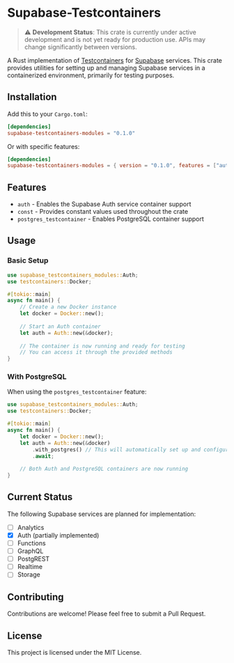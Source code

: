 # Supabase-Testcontainers

> ⚠️ **Development Status**: This crate is currently under active development and is not yet ready for production use. APIs may change significantly between versions.

A Rust implementation of [Testcontainers](https://github.com/testcontainers/testcontainers-rs) for [Supabase](https://supabase.com/) services. This crate provides utilities for setting up and managing Supabase services in a containerized environment, primarily for testing purposes.

## Installation

Add this to your `Cargo.toml`:

```toml
[dependencies]
supabase-testcontainers-modules = "0.1.0"
```

Or with specific features:

```toml
[dependencies]
supabase-testcontainers-modules = { version = "0.1.0", features = ["auth"] }
```

## Features

- `auth` - Enables the Supabase Auth service container support
- `const` - Provides constant values used throughout the crate
- `postgres_testcontainer` - Enables PostgreSQL container support

## Usage

### Basic Setup

```rust
use supabase_testcontainers_modules::Auth;
use testcontainers::Docker;

#[tokio::main]
async fn main() {
    // Create a new Docker instance
    let docker = Docker::new();
    
    // Start an Auth container
    let auth = Auth::new(&docker);
    
    // The container is now running and ready for testing
    // You can access it through the provided methods
}
```

### With PostgreSQL

When using the `postgres_testcontainer` feature:

```rust
use supabase_testcontainers_modules::Auth;
use testcontainers::Docker;

#[tokio::main]
async fn main() {
    let docker = Docker::new();
    let auth = Auth::new(&docker)
        .with_postgres() // This will automatically set up and configure PostgreSQL
        .await;
        
    // Both Auth and PostgreSQL containers are now running
}
```

## Current Status

The following Supabase services are planned for implementation:

- [ ] Analytics
- [x] Auth (partially implemented)
- [ ] Functions
- [ ] GraphQL
- [ ] PostgREST
- [ ] Realtime
- [ ] Storage

## Contributing

Contributions are welcome! Please feel free to submit a Pull Request.

## License

This project is licensed under the MIT License.
